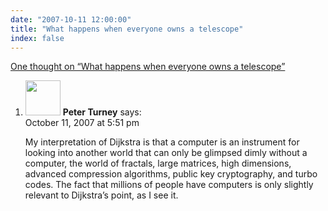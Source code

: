 ```yaml
---
date: "2007-10-11 12:00:00"
title: "What happens when everyone owns a telescope"
index: false
---
```


[One thought on &ldquo;What happens when everyone owns a telescope&rdquo;](/lemire/blog/2007/10-11-what-happens-when-everyone-owns-a-telescope)

<ol class="comment-list">
<li id="comment-49500" class="comment even thread-even depth-1">
<div class="comment-author vcard">
<img alt src="https://secure.gravatar.com/avatar/7361130199533952178a6d87e9b29faa?s=56&#038;d=mm&#038;r=g" srcset="https://secure.gravatar.com/avatar/7361130199533952178a6d87e9b29faa?s=112&#038;d=mm&#038;r=g 2x" class="avatar avatar-56 photo" height="56" width="56" decoding="async" /> <b class="fn">Peter Turney</b> <span class="says">says:</span> </div>
<div class="comment-metadata"><time datetime="2007-10-11T17:51:45+00:00">October 11, 2007 at 5:51 pm</time></a> </div>
<div class="comment-content">
<p>My interpretation of Dijkstra is that a computer is an instrument for looking into another world that can only be glimpsed dimly without a computer, the world of fractals, large matrices, high dimensions, advanced compression algorithms, public key cryptography, and turbo codes. The fact that millions of people have computers is only slightly relevant to Dijkstra&rsquo;s point, as I see it.</p>
</div>
</li>
</ol>
